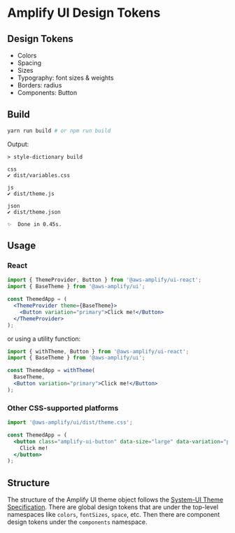 # Amplify UI Design Tokens

## Design Tokens

- Colors
- Spacing
- Sizes
- Typography: font sizes & weights
- Borders: radius
- Components: Button

## Build

```bash
yarn run build # or npm run build
```

Output:

```
> style-dictionary build

css
✔︎ dist/variables.css

js
✔︎ dist/theme.js

json
✔︎ dist/theme.json

✨  Done in 0.45s.
```

## Usage

### React

```jsx
import { ThemeProvider, Button } from '@aws-amplify/ui-react';
import { BaseTheme } from '@aws-amplify/ui';

const ThemedApp = (
  <ThemeProvider theme={BaseTheme}>
    <Button variation="primary">Click me!</Button>
  </ThemeProvider>
);
```

or using a utility function:

```jsx
import { withTheme, Button } from '@aws-amplify/ui-react';
import { BaseTheme } from '@aws-amplify/ui';

const ThemedApp = withTheme(
  BaseTheme,
  <Button variation="primary">Click me!</Button>
);
```

### Other CSS-supported platforms

```jsx
import '@aws-amplify/ui/dist/theme.css';

const ThemedApp = (
  <button class="amplify-ui-button" data-size="large" data-variation="primary">
    Click me!
  </button>
);
```

## Structure

The structure of the Amplify UI theme object follows the [System-UI Theme Specification](https://system-ui.com/theme/). There are global design tokens that are under the top-level namespaces like `colors`, `fontSizes`, `space`, etc. Then there are component design tokens under the `components` namespace.
